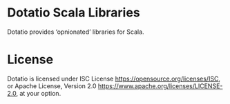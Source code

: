 # Dotatio Scala Libraries
Dotatio provides ‘opnionated’ libraries for Scala.

# License
Dotatio is licensed under ISC License <https://opensource.org/licenses/ISC>, or
Apache License, Version 2.0 <https://www.apache.org/licenses/LICENSE-2.0>, at
your option.
